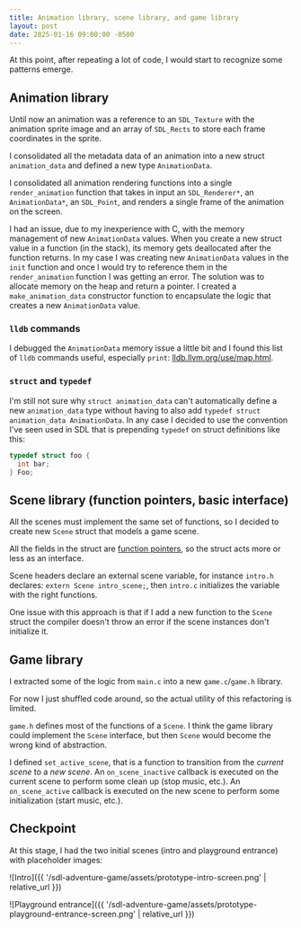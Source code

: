 ```yaml
---
title: Animation library, scene library, and game library
layout: post
date: 2025-01-16 09:00:00 -0500
---
```


At this point, after repeating a lot of code, I would start to recognize some patterns emerge.

## Animation library

Until now an animation was a reference to an `SDL_Texture` with the animation sprite image and an array of `SDL_Rects` to store each frame coordinates in the sprite.

I consolidated all the metadata data of an animation into a new struct `animation_data` and defined a new type `AnimationData`.

I consolidated all animation rendering functions into a single `render_animation` function that takes in input an `SDL_Renderer*`, an `AnimationData*`, an `SDL_Point`, and renders a single frame of the animation on the screen.

I had an issue, due to my inexperience with C, with the memory management of new `AnimationData` values. When you create a new struct value in a function (in the stack), its memory gets deallocated after the function returns. In my case I was creating new `AnimationData` values in the `init` function and once I would try to reference them in the `render_animation` function I was getting an error. The solution was to allocate memory on the heap and return a pointer. I created a `make_animation_data` constructor function to encapsulate the logic that creates a new `AnimationData` value.

### `lldb` commands

I debugged the `AnimationData` memory issue a little bit and I found this list of `lldb` commands useful, especially `print`: [lldb.llvm.org/use/map.html](https://lldb.llvm.org/use/map.html#evaluating-expressions).

### `struct` and `typedef`

I'm still not sure why `struct animation_data` can't automatically define a new `animation_data` type without having to also add `typedef struct animation_data AnimationData`. In any case I decided to use the convention I've seen used in SDL that is prepending `typedef` on struct definitions like this:

```c
typedef struct foo {
  int bar;
} Foo;
```

## Scene library (function pointers, basic interface)

All the scenes must implement the same set of functions, so I decided to create new `Scene` struct that models a game scene.

All the fields in the struct are [function pointers](https://www.cs.yale.edu/homes/aspnes/pinewiki/C(2f)FunctionPointers.html), so the struct acts more or less as an interface.

Scene headers declare an external scene variable, for instance `intro.h` declares: `extern Scene intro_scene;`, then `intro.c` initializes the variable with the right functions.

One issue with this approach is that if I add a new function to the `Scene` struct the compiler doesn't throw an error if the scene instances don't initialize it.

## Game library

I extracted some of the logic from `main.c` into a new `game.c`/`game.h` library.

For now I just shuffled code around, so the actual utility of this refactoring is limited.

`game.h` defines most of the functions of a `Scene`. I think the game library could implement the `Scene` interface, but then `Scene` would become the wrong kind of abstraction.

I defined `set_active_scene`, that is a function to transition from the *current scene* to a *new scene*. An `on_scene_inactive` callback is executed on the current scene to perform some clean up (stop music, etc.). An `on_scene_active` callback is executed on the new scene to perform some initialization (start music, etc.).

## Checkpoint

At this stage, I had the two initial scenes (intro and playground entrance) with placeholder images:

![Intro]({{ '/sdl-adventure-game/assets/prototype-intro-screen.png' | relative_url }})

![Playground entrance]({{ '/sdl-adventure-game/assets/prototype-playground-entrance-screen.png' | relative_url }})
